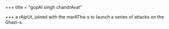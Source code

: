 +++
title = "gopAl singh chandrAvat"

+++
a rAjpUt, joined with the marATha-s to launch a series of attacks on the Ghazi-s.